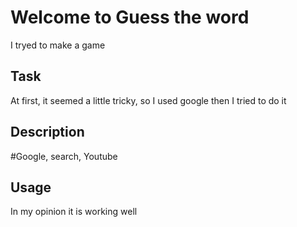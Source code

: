 # Welcome to Guess the word
I tryed to make a game

## Task
At first, it seemed a little tricky, so I used google then I tried to do it

## Description
#Google, search, Youtube

## Usage
In my opinion it is working well